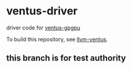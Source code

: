 # ventus-driver
driver code for [ventus-gpgpu](https://github.com/THU-DSP-LAB/ventus-gpgpu)

To build this repository, see [llvm-ventus](https://github.com/THU-DSP-LAB/llvm-project).

## this branch is for test authority
